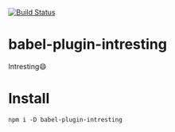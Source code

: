 [![Build Status][travis-icon]][travis-link]

# babel-plugin-intresting
Intresting😄

# Install 
`npm i -D babel-plugin-intresting`



[travis-icon]:https://travis-ci.org/meiwhu/babel-plugin-intresting.svg?branch=master
[travis-link]:https://travis-ci.org/meiwhu/babel-plugin-intresting
